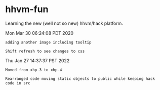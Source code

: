 # hhvm-fun
Learning the new (well not so new) hhvm/hack platform.

Mon Mar 30 06:24:08 PDT 2020

    adding another image including tooltip

    Shift refresh to see changes to css

Thu Jan 27 14:37:37 PST 2022

    Moved from xhp-3 to xhp-4

    Rearranged code moving static objects to public while keeping hack code in src
